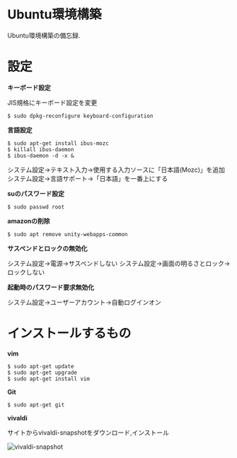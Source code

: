 # Ubuntu環境構築

Ubuntu環境構築の備忘録.

# 設定

**キーボード設定**

JIS規格にキーボード設定を変更

```
$ sudo dpkg-reconfigure keyboard-configuration
```



**言語設定**

```
$ sudo apt-get install ibus-mozc
$ killall ibus-daemon
$ ibus-daemon -d -x &
```

システム設定->テキスト入力->使用する入力ソースに「日本語(Mozc)」を追加
システム設定->言語サポート->「日本語」を一番上にする

**suのパスワード設定**

```
$ sudo passwd root
```

**amazonの削除**

```
$ sudo apt remove unity-webapps-common
```

**サスペンドとロックの無効化**

システム設定->電源->サスペンドしない
システム設定->画面の明るさとロック->ロックしない

**起動時のパスワード要求無効化**

システム設定->ユーザーアカウント->自動ログインオン

# インストールするもの



**vim**

```
$ sudo apt-get update
$ sudo apt-get upgrade
$ sudo apt-get install vim
```

**Git**

```
$ sudo apt-get git
```

**vivaldi**

サイトからvivaldi-snapshotをダウンロード,インストール

![vivaldi-snapshot](https://jp.vivaldi.net/category/snapshot/)
